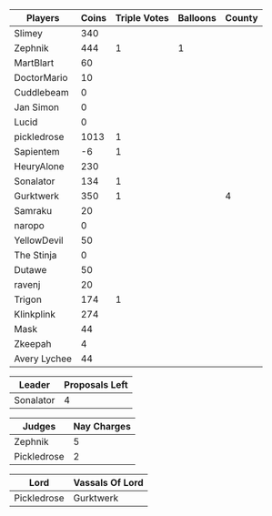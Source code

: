 | Players     | Coins | Triple Votes | Balloons | County |
|-------------|-------|--------------|----------|--------|
| Slimey      | 340   |              |          |        |
| Zephnik     |  444  |1             |1         |        |
| MartBlart   | 60    |              |          |        |
| DoctorMario |  10   |              |          |        |
| Cuddlebeam  |  0    |              |          |        |
| Jan Simon   |  0    |              |          |        |
| Lucid       |  0    |              |          |        |
| pickledrose |  1013 |1             |          |        |
| Sapientem   |   -6  |1             |          |        |
| HeuryAlone  | 230   |              |          |        |
| Sonalator   | 134   |1             |          |        |
| Gurktwerk   |   350 |1             |          |4       |
| Samraku     |20     |              |          |        |
| naropo      |  0    |              |          |        |
| YellowDevil | 50    |              |          |        |
| The Stinja  |  0    |              |          |        |
| Dutawe      | 50    |              |          |        |
| ravenj      | 20    |              |          |        |
| Trigon      |174    |1             |          |        |
| Klinkplink  |274    |              |          |        |
| Mask        |    44 |              |          |        |
| Zkeepah     |    4  |              |          |        |
| Avery Lychee|    44 |              |          |        |

|Leader      |Proposals Left|
|------------|--------------|
|Sonalator   |4             |

|Judges     |Nay Charges|
|-----------|-----------|
|Zephnik    |5          |
|Pickledrose|2          |

|Lord       | Vassals Of Lord|
|-----------|----------------|
|Pickledrose|Gurktwerk       |
